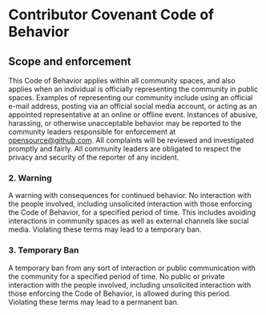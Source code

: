 # Contributor Covenant Code of Behavior

## Scope and enforcement

This Code of Behavior applies within all community spaces, and also applies when an individual is officially representing the community in public spaces. Examples of representing our community include using an official e-mail address, posting via an official social media account, or acting as an appointed representative at an online or offline event. Instances of abusive, harassing, or otherwise unacceptable behavior may be reported to the community leaders responsible for enforcement at opensource@github.com. All complaints will be reviewed and investigated promptly and fairly. All community leaders are obligated to respect the privacy and security of the reporter of any incident.

### 2. Warning

A warning with consequences for continued behavior. No interaction with the people involved, including unsolicited interaction with those enforcing the Code of Behavior, for a specified period of time. This includes avoiding interactions in community spaces as well as external channels like social media. Violating these terms may lead to a temporary ban.

### 3. Temporary Ban

A temporary ban from any sort of interaction or public communication with the community for a specified period of time. No public or private interaction with the people involved, including unsolicited interaction with those enforcing the Code of Behavior, is allowed during this period. Violating these terms may lead to a permanent ban.
